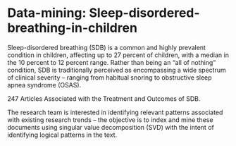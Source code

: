 # Data-mining: Sleep-disordered-breathing-in-children

Sleep-disordered breathing (SDB) is a common and highly prevalent condition in children, affecting up to 27 percent of children, with a median in the 10 percent to 12 percent range. Rather than being an “all of nothing” condition, SDB is traditionally perceived as encompassing a wide spectrum of clinical severity – ranging from habitual snoring to obstructive sleep apnea syndrome (OSAS).

247 Articles Associated with the Treatment and Outcomes of SDB.

The research team is interested in identifying relevant patterns associated with existing research trends – the objective is to index and mine these documents using singular value decomposition (SVD) with the intent of identifying logical patterns in the text.
